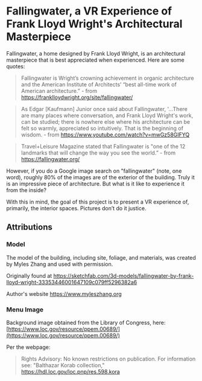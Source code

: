 # Fallingwater, a VR Experience of Frank Lloyd Wright's Architectural Masterpiece

Fallingwater, a home designed by Frank Lloyd Wright, is an architectural masterpiece that is best appreciated 
when experienced. Here are some quotes:

> Fallingwater is Wright’s crowning achievement in organic architecture and the American Institute of Architects’ 
> “best all-time work of American architecture.” - from https://franklloydwright.org/site/fallingwater/

> As Edgar [Kaufmann] Junior once said about Fallingwater, '...There are many places where conversation, 
> and Frank Lloyd Wright's work, can be studied; there is nowhere else where his architecture can be felt 
> so warmly, appreciated so intuitively. That is the beginning of wisdom. - from 
> https://www.youtube.com/watch?v=mwGz58GIFYQ

> Travel+Leisure Magazine stated that Fallingwater is "one of the 12 landmarks that will change the way 
> you see the world.” - from https://fallingwater.org/

However, if you do a Google image search on "fallingwater" (note, one word), roughly 80% of the images are of 
the exterior of the building. Truly it is an impressive piece of architecture. But what is it like to experience 
it from the inside?

With this in mind, the goal of this project is to present a VR experience of, primarily, the interior spaces. 
Pictures don’t do it justice.

## Attributions

### Model

The model of the building, including site, foliage, and materials, was created by Myles Zhang and used with permission.

Originally found at https://sketchfab.com/3d-models/fallingwater-by-frank-lloyd-wright-33353446001647109c079ff5296382a6

Author's website https://www.myleszhang.org

### Menu Image

Background image obtained from the Library of Congress, here:
[https://www.loc.gov/resource/ppem.00689/](https://www.loc.gov/resource/ppem.00689/)

Per the webpage:

> Rights Advisory: No known restrictions on publication. For information see: "Balthazar Korab collection," 
> <https://hdl.loc.gov/loc.pnp/res.598.kora>

